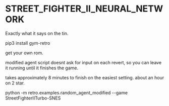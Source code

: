 # STREET_FIGHTER_II_NEURAL_NETWORK
Exactly what it says on the tin.


pip3 install gym-retro


get your own rom.

modified agent script doesnt ask for input on each revert, so you can leave it running until it finishes the game.

takes approximately 8 minutes to finish on the easiest setting. about an hour on 2 star.

python -m retro.examples.random_agent_modified --game StreetFighterIITurbo-SNES

